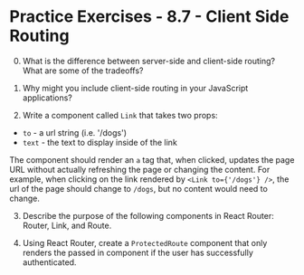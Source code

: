 # Practice Exercises - 8.7 - Client Side Routing

0. What is the difference between server-side and client-side routing? What are some of the tradeoffs?

1. Why might you include client-side routing in your JavaScript applications?

2. Write a component called `Link` that takes two props:

  * `to` - a url string (i.e. '/dogs')
  * `text` - the text to display inside of the link

The component should render an `a` tag that, when clicked, updates the page URL without actually refreshing the page or changing the content. For example, when clicking on the link rendered by `<Link to={'/dogs'} />`, the url of the page should change to `/dogs`, but no content would need to change.

3. Describe the purpose of the following components in React Router: Router, Link, and Route.

4. Using React Router, create a `ProtectedRoute` component that only renders the passed in component if the user has successfully authenticated.
